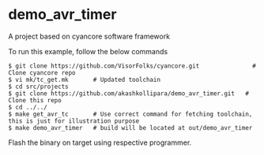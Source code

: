 # demo_avr_timer
A project based on cyancore software framework 

To run this example, follow the below commands
```
$ git clone https://github.com/VisorFolks/cyancore.git               # Clone cyancore repo
$ vi mk/tc_get.mk       # Updated toolchain
$ cd src/projects
$ git clone https://github.com/akashkollipara/demo_avr_timer.git   # Clone this repo
$ cd ../../
$ make get_avr_tc       # Use correct command for fetching toolchain, this is just for illustration purpose
$ make demo_avr_timer   # build will be located at out/demo_avr_timer
```

Flash the binary on target using respective programmer.
